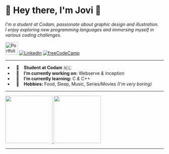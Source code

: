 <h1 align="left">🍄 Hey there, I'm Jovi 🍄 </h1>

*I'm a student at Codam, passionate about graphic design and illustration.<br>
I enjoy exploring new programming languages and immersing myself in various coding challenges.*

<p align="left">
   <a href="---"><img alt="Portfolio" src="https://github.com/user-attachments/assets/2ffee099-d0d1-410d-a54a-0b7a7ab417bf" style="width: 40px; height: 40px;"></a>
   <a href="---"><img alt="LinkedIn" src="https://github.com/user-attachments/assets/cab4cf7a-a8e5-4be5-b6b7-86c2a28b3991"></a>
   <a href="---"><img alt="freeCodeCamp" src="https://github.com/user-attachments/assets/8ae43b3e-036c-41fc-a0de-578af6d704db"></a>
</p>


---

- &ensp; 🐝 &ensp; **Student at Codam** 🇳🇱
- &ensp; 🥑 &ensp; **I’m currently working on:** Webserve *&* Inception
- &ensp; 🌱 &ensp; **I’m currently learning:** C *&* C++
- &ensp; 🍄 &ensp; **Hobbies:** Food, Sleep, Music, Series/Movies *(I'm very boring)*

---

<a href="https://github.com/JoviMetzger">
   <img height="150px" src="https://github-readme-stats.vercel.app/api?username=JoviMetzger&show_icons=true&hide_title=true&hide_border=true&theme=slateorange" />
   <img height="150px" src="https://github-readme-stats.vercel.app/api/top-langs/?username=JoviMetzger&show_icons=true&layout=compact&langs_count=6&hide_title=true&hide_border=true&theme=slateorange" />
</a>


---

<!--
![snake animation](https://github.com/JoviMetzger/blob/output/github-contribution-grid-snake2.svg)
-->

<!--
**JoviMetzger/JoviMetzger** is a ✨ _special_ ✨ repository because its `README.md` (this file) appears on your GitHub profile.

Here are some ideas to get you started:

- 🔭 I’m currently working on ...
- 🌱 I’m currently learning ...
- 👯 I’m looking to collaborate on ...
- 🤔 I’m looking for help with ...
- 💬 Ask me about ...
- 📫 How to reach me: ...
- 😄 Pronouns: ...
- ⚡ Fun fact: ...
-->
